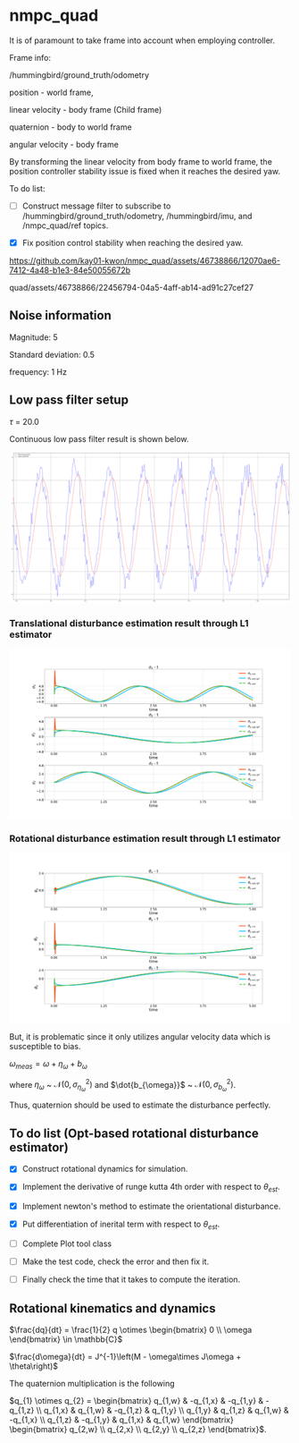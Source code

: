 # nmpc_quad

It is of paramount to take frame into account when employing controller.

Frame info:

/hummingbird/ground_truth/odometry

position - world frame,

linear velocity - body frame (Child frame)

quaternion - body to world frame

angular velocity - body frame

By transforming the linear velocity from body frame to world frame, the position controller stability issue is fixed when it reaches the desired yaw.


To do list:

- [ ] Construct message filter to subscribe to /hummingbird/ground_truth/odometry, /hummingbird/imu, and /nmpc_quad/ref topics.

- [x] Fix position control stability when reaching the desired yaw.

https://github.com/kay01-kwon/nmpc_quad/assets/46738866/12070ae6-7412-4a48-b1e3-84e50055672b

quad/assets/46738866/22456794-04a5-4aff-ab14-ad91c27cef27


## Noise information

Magnitude: 5

Standard deviation: 0.5

frequency: 1 Hz


## Low pass filter setup

$\tau$ = 20.0

Continuous low pass filter result is shown below. 

<img src='l1_estimator/figures/ros_low_pass_filter_test_result.png'>


### Translational disturbance estimation result through L1 estimator

<img src='l1_estimator/figures/disturbance_estimation_result(trans).png'>

### Rotational disturbance estimation result through L1 estimator
<img src='l1_estimator/figures/disturbance_estimation_result(orien).png'>

But, it is problematic since it only utilizes angular velocity data which is susceptible to bias.

$\omega_{meas} = \omega + \eta_{\omega} + b_{\omega}$

where $\eta_{\omega}$ ~ $\mathcal{N}(0,\sigma_{\eta_{\omega}}^{2})$ and 
$\dot{b_{\omega}}$ ~ $\mathcal{N}(0,\sigma_{b_{\omega}}^2)$.

Thus, quaternion should be used to estimate the disturbance perfectly.

## To do list (Opt-based rotational disturbance estimator)

- [x] Construct rotational dynamics for simulation.

- [x] Implement the derivative of runge kutta 4th order with respect to $\theta_{est}$.

- [x] Implement newton's method to estimate the orientational disturbance.

- [x] Put differentiation of inerital term with respect to $\theta_{est}$.

- [ ] Complete Plot tool class

- [ ] Make the test code, check the error and then fix it.

- [ ] Finally check the time that it takes to compute the iteration.

## Rotational kinematics and dynamics

$`\frac{dq}{dt} = \frac{1}{2} q \otimes 
\begin{bmatrix}
0 \\
\omega
\end{bmatrix} \in \mathbb{C}`$

$\frac{d\omega}{dt} = J^{-1}\left(M - \omega\times J\omega + \theta\right)$

The quaternion multiplication is the following

$`q_{1} \otimes q_{2}
= \begin{bmatrix}
q_{1,w} & -q_{1,x} & -q_{1,y} & -q_{1,z} \\
q_{1,x} & q_{1,w} & -q_{1,z} & q_{1,y} \\
q_{1,y} & q_{1,z} & q_{1,w} & -q_{1,x} \\
q_{1,z} & -q_{1,y} & q_{1,x} & q_{1,w}
\end{bmatrix}
\begin{bmatrix}
q_{2,w} \\
q_{2,x} \\
q_{2,y} \\
q_{2,z}
\end{bmatrix}`$.